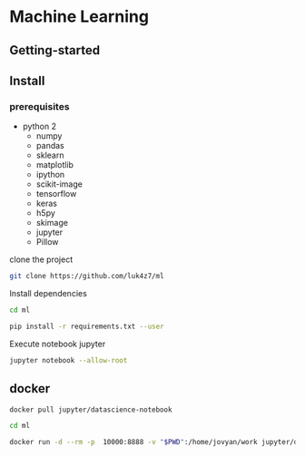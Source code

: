 # Machine Learning

## Getting-started

## Install

### prerequisites
- python 2
  - numpy
  - pandas
  - sklearn
  - matplotlib
  - ipython
  - scikit-image
  - tensorflow 
  - keras
  - h5py
  - skimage
  - jupyter
  - Pillow

clone the project
```bash
git clone https://github.com/luk4z7/ml
```

Install dependencies
```bash
cd ml

pip install -r requirements.txt --user
```

Execute notebook jupyter
```bash
jupyter notebook --allow-root
```

## docker

```bash
docker pull jupyter/datascience-notebook
```

```bash
cd ml

docker run -d --rm -p  10000:8888 -v "$PWD":/home/jovyan/work jupyter/datascience-notebook
```

